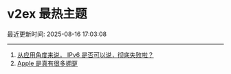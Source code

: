 # v2ex 最热主题

最近更新时间: 2025-08-16 17:03:08

--- 
1. [从应用角度来说， IPv6 是否可以说，彻底失败啦？](https://www.v2ex.com/t/1152772) 
2. [Apple 是真有很多拥趸](https://www.v2ex.com/t/1152797) 
